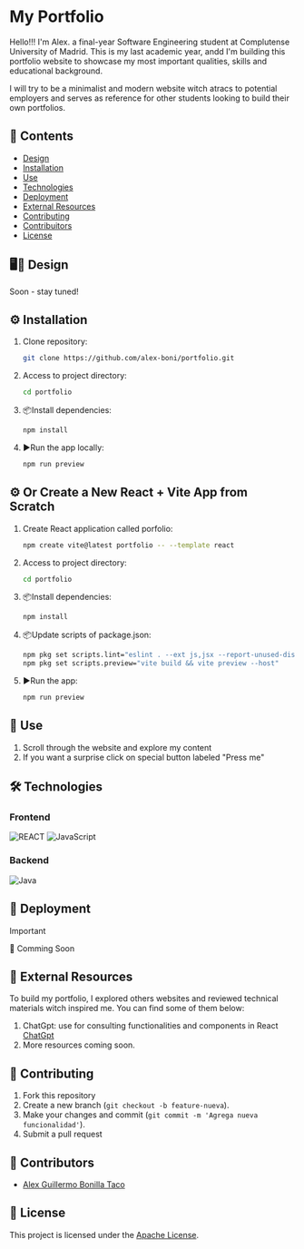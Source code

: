 # My Portfolio

Hello!!! 
I'm Alex. a final-year Software Engineering student at Complutense University of Madrid. This is my last academic year, andd I'm building this portfolio website to showcase my most important qualities, skills and educational background. 

I will try to be a minimalist and modern website witch atracs to potential employers and serves as reference for other students looking to build their own portfolios. 

## 📂 Contents
- [Design](#item1)
- [Installation](#item2)
- [Use](#item3)
- [Technologies](#item4)
- [Deployment](#item5)
- [External Resources](#item6)
- [Contributing](#item7)
- [Contribuitors](#item8)
- [License](#item9)

<a name="item1"></a>
## 🖥️🧪 Design
 Soon - stay tuned!

<a name="item2"></a>
## ⚙️ Installation

1. Clone repository:
   ```bash
   git clone https://github.com/alex-boni/portfolio.git
   ```
2. Access to project directory:
   ```bash
   cd portfolio
   ```
3. 📦Install dependencies:
   ```bash
   npm install
   ```
4. ▶️Run the app locally:
   ```bash
   npm run preview
   ```

## ⚙️ Or Create a New React + Vite App from Scratch
1. Create React application called porfolio:
   ```bash
   npm create vite@latest portfolio -- --template react 
   ```
2. Access to project directory:
   ```bash
   cd portfolio
   ```
3. 📦Install dependencies:
   ```bash
   npm install
   ```
4. 📦Update scripts of package.json:
   ```bash
   npm pkg set scripts.lint="eslint . --ext js,jsx --report-unused-disable-directives --max-warnings 0" 
   npm pkg set scripts.preview="vite build && vite preview --host"
   ```
5. ▶️Run the app:
   ```bash
   npm run preview
   ```
<a name="item3"></a>
## 📌 Use

1. Scroll through the website and explore my content
2. If you want a surprise click on special button labeled "Press me"

<a name="item4"></a>
## 🛠 Technologies

### Frontend

![REACT](https://img.shields.io/badge/REACT-%23E34F26.svg?style=for-the-badge&logo=html&logoColor=white) ![JavaScript](https://img.shields.io/badge/javascript-%23323330.svg?style=for-the-badge&logo=javascript&logoColor=%23F7DF1E) 

### Backend
![Java](https://img.shields.io/badge/java-%23ED8B00.svg?style=for-the-badge&logo=openjdk&logoColor=white)


<a name="item5"></a>
## 🚀 Deployment
>[!IMPORTANT]
> 📌 Comming Soon

<a name="item6"></a>
## 🔎 External Resources

To build my portfolio, I explored others websites and reviewed technical materials witch inspired me. You can find some of them below:

1. ChatGpt: use for consulting functionalities and components in React [ChatGpt](https://chatgpt.com/)
2. More resources coming soon.

<a name="item7"></a>
## 🤝 Contributing

1. Fork this repository
2. Create a new branch (`git checkout -b feature-nueva`).
3. Make your changes and commit (`git commit -m 'Agrega nueva funcionalidad'`).
4. Submit a pull request

<a name="item8"></a>
## 👥 Contributors

- [Alex Guillermo Bonilla Taco](https://github.com/alex-boni)

<a name="item9"></a>
## 📜 License

This project is licensed under the [Apache License](LICENSE).